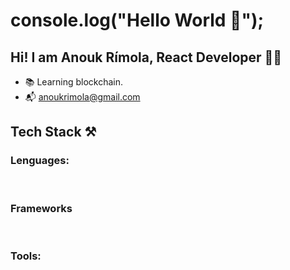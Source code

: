 # console.log("Hello World 👋");

## Hi! I am Anouk Rímola, React Developer 👩‍💻

* 📚 Learning blockchain.
* 📬 anoukrimola@gmail.com


## Tech Stack ⚒️

### Lenguages:
<img alt="" src="https://img.shields.io/badge/-JavaScript-F7DF1E?logo=javascript&logoColor=black&style=for-the-badge">  <img alt="" src="https://img.shields.io/badge/-CSS3-1572B6?logo=css&logoColor=white&style=for-the-badge">  <img alt="" src="https://img.shields.io/badge/-HTML5-E34F26?logo=html&logoColor=white&style=for-the-badge">

### Frameworks
<img alt="" src="https://img.shields.io/badge/-ReactJs-61DAFB?logo=react&logoColor=black&style=for-the-badge">  <img alt="" src="https://img.shields.io/badge/-Bootstrap-7952B3?logo=Bootstrap&logoColor=white&style=for-the-badge"> <img alt="" src="https://img.shields.io/badge/-Tailwind-1572B6?logo=tailwind&logoColor=black&style=for-the-badge">

### Tools:
<img alt="" src="https://img.shields.io/badge/-Git-F05032?logo=git&logoColor=white&style=for-the-badge"> <img alt="" src="https://img.shields.io/badge/-GitHub-181717?logo=github&logoColor=white&style=for-the-badge"> <img alt="" src="https://img.shields.io/badge/-Visual%20Studio%20Code-007ACC?logo=visual-studio-code&logoColor=white&style=for-the-badge">

     


